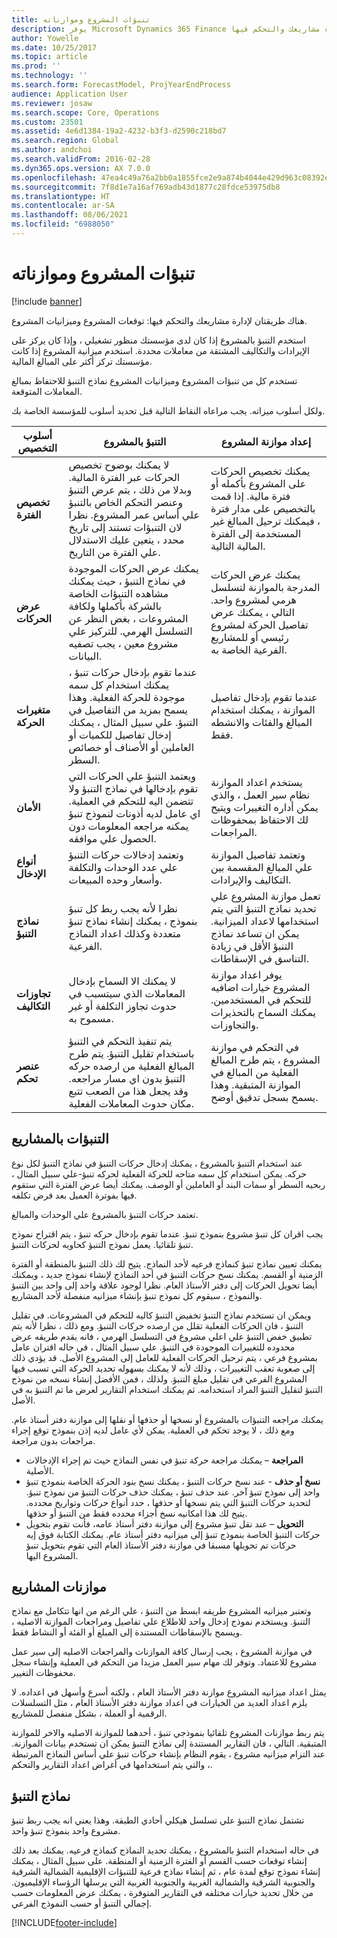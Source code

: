 ```yaml
---
title: تنبؤات المشروع وموازناته
description: يوفر Microsoft Dynamics 365 Finance توقعات المشروع وميزانيات المشروع لإدارة مشاريعك والتحكم فيها.
author: Yowelle
ms.date: 10/25/2017
ms.topic: article
ms.prod: ''
ms.technology: ''
ms.search.form: ForecastModel, ProjYearEndProcess
audience: Application User
ms.reviewer: josaw
ms.search.scope: Core, Operations
ms.custom: 23501
ms.assetid: 4e6d1384-19a2-4232-b3f3-d2590c218bd7
ms.search.region: Global
ms.author: andchoi
ms.search.validFrom: 2016-02-28
ms.dyn365.ops.version: AX 7.0.0
ms.openlocfilehash: 47ea4c49a76a2bb0a1855fce2e9a874b4044e429d963c08392ec0ab471f89329
ms.sourcegitcommit: 7f8d1e7a16af769adb43d1877c28fdce53975db8
ms.translationtype: HT
ms.contentlocale: ar-SA
ms.lasthandoff: 08/06/2021
ms.locfileid: "6988050"
---
```

# <a name="project-forecasts-and-budgets"></a>تنبؤات المشروع وموازناته

[!include [banner](../includes/banner.md)]

هناك طريقتان لإدارة مشاريعك والتحكم فيها: توقعات المشروع وميزانيات المشروع. 

استخدم التنبؤ بالمشروع إذا كان لدى مؤسستك منظور تشغيلي ، وإذا كان يركز على الإيرادات والتكاليف المشتقة من معاملات محددة. استخدم ميزانية المشروع إذا كانت مؤسستك تركز أكثر على المبالغ المالية. 

تستخدم كل من تنبؤات المشروع وميزانيات المشروع نماذج التنبؤ للاحتفاظ بمبالغ المعاملات المتوقعة. 

ولكل أسلوب ميزاته. يجب مراعاه النقاط التالية قبل تحديد أسلوب للمؤسسة الخاصة بك.

|   أسلوب التخصيص       |           التنبؤ بالمشروع            |        إعداد موازنة المشروع                           |
|---------------------------|------------------------------------------|----------------------------------------------------|
| **تخصيص الفترة**     | لا يمكنك بوضوح تخصيص الحركات عبر الفترة المالية. وبدلا من ذلك ، يتم عرض التنبؤ وعنصر التحكم الخاص بالتنبؤ علي أساس عمر المشروع. نظرا لان التنبؤات تستند إلى تاريخ محدد ، يتعين عليك الاستدلال علي الفترة من التاريخ. | يمكنك تخصيص الحركات على المشروع بأكمله أو فترة مالية. إذا قمت بالتخصيص على مدار فترة ، فيمكنك ترحيل المبالغ غير المستخدمة إلى الفترة المالية التالية. |
| **عرض الحركات**  | يمكنك عرض الحركات الموجودة في نماذج التنبؤ ، حيث يمكنك مشاهده التنبؤات الخاصة بالشركة بأكملها ولكافة المشروعات ، بغض النظر عن التسلسل الهرمي. للتركيز علي مشروع معين ، يجب تصفيه البيانات.                                       | يمكنك عرض الحركات المدرجة بالموازنة لتسلسل هرمي لمشروع واحد. التالي ، يمكنك عرض تفاصيل الحركة لمشروع رئيسي أو للمشاريع الفرعية الخاصة به.                 |
| **متغيرات الحركة** | عندما تقوم بإدخال حركات تنبؤ ، يمكنك استخدام كل سمه موجودة للحركة الفعلية. وهذا يسمح بمزيد من التفاصيل في التنبؤ. علي سبيل المثال ، يمكنك إدخال تفاصيل للكميات أو العاملين أو الأصناف أو خصائص السطر.         | عندما تقوم بإدخال تفاصيل الموازنة ، يمكنك استخدام المبالغ والفئات والانشطه فقط.                    |
| **الأمان**              | ويعتمد التنبؤ علي الحركات التي تقوم بإدخالها في نماذج التنبؤ ولا تتضمن اليه للتحكم في العملية. اي عامل لديه أذونات لنموذج تنبؤ يمكنه مراجعه المعلومات دون الحصول علي موافقه.                                        | يستخدم اعداد الموازنة نظام سير العمل ، والذي يمكن أداره التغييرات ويتيح لك الاحتفاظ بمحفوظات المراجعات.         |
| **أنواع الإدخال**           | وتعتمد إدخالات حركات التنبؤ علي عدد الوحدات والتكلفة وأسعار وحده المبيعات.  | وتعتمد تفاصيل الموازنة علي المبالغ المقسمة بين التكاليف والإيرادات.                                          |
| **نماذج التنبؤ**       | نظرا لأنه يجب ربط كل تنبؤ بنموذج ، يمكنك إنشاء نماذج تنبؤ متعددة وكذلك اعداد النماذج الفرعية.           | تعمل موازنة المشروع علي تحديد نماذج التنبؤ التي يتم استخدامها لاعداد الميزانية. يمكن ان تساعد نماذج التنبؤ الأقل في زيادة التناسق في الإسقاطات.                           |
| **تجاوزات التكاليف**         | لا يمكنك الا السماح بإدخال المعاملات الذي سيتسبب في حدوث تجاوز التكلفة أو غير مسموح به.   | يوفر اعداد موازنة المشروع خيارات اضافيه للتحكم في المستخدمين. يمكنك السماح بالتحذيرات والتجاوزات.                    |
| **عنصر تحكم**               | يتم تنفيذ التحكم في التنبؤ باستخدام تقليل التنبؤ. يتم طرح المبالغ الفعلية من ارصده حركه التنبؤ بدون اي مسار مراجعه. وقد يجعل هذا من الصعب تتبع مكان حدوث المعاملات الفعلية.                   | في التحكم في موازنة المشروع ، يتم طرح المبالغ الفعلية من المبالغ في الموازنة المتبقية. وهذا يسمح بسجل تدقيق أوضح.                                   |

## <a name="project-forecasts"></a>التنبؤات بالمشاريع
عند استخدام التنبؤ بالمشروع ، يمكنك إدخال حركات التنبؤ في نماذج التنبؤ لكل نوع حركه. يمكن استخدام كل سمه متاحه للحركة الفعلية لحركه تنبؤ-علي سبيل المثال ، ربحيه السطر أو سمات البند أو العاملين أو الوصف. يمكنك أيضا عرض الفترة التي ستقوم فيها بفوترة العميل بعد فرض تكلفه. 

تعتمد حركات التنبؤ بالمشروع علي الوحدات والمبالغ. 

يجب اقران كل تنبؤ مشروع بنموذج تنبؤ. عندما تقوم بإدخال حركه تنبؤ ، يتم اقتراح نموذج تنبؤ تلقائيا. يعمل نموذج التنبؤ كحاويه لحركات التنبؤ. 

يمكنك تعيين نماذج تنبؤ كنماذج فرعيه لأحد النماذج. يتيح لك ذلك التنبؤ بالمنطقة أو الفترة الزمنية أو القسم. يمكنك نسخ حركات التنبؤ في أحد النماذج لإنشاء نموذج جديد ، ويمكنك أيضا تحويل الحركات إلى دفتر الأستاذ العام. نظرا لوجود علاقة واحد إلى واحد بين التنبؤ والنموذج ، سيقوم كل نموذج تنبؤ بإنشاء ميزانيه منفصلة لأحد المشاريع. 

ويمكن ان تستخدم نماذج التنبؤ تخفيض التنبؤ كاليه للتحكم في المشروعات. في تقليل التنبؤ ، فان الحركات الفعلية تقلل من ارصده حركات التنبؤ. ومع ذلك ، نظرا لأنه يتم تطبيق خفض التنبؤ علي اعلي مشروع في التسلسل الهرمي ، فانه يقدم طريقه عرض محدوده للتغييرات الموجودة في التنبؤ. علي سبيل المثال ، في حاله اقتران عامل بمشروع فرعي ، يتم ترحيل الحركات الفعلية للعامل إلى المشروع الأصل. قد يؤدي ذلك إلى صعوبة تعقب التغييرات ، وذلك لأنه لا يمكنك بسهوله تحديد الحركة التي تسبب فيها المشروع الفرعي في تقليل مبلغ التنبؤ. ولذلك ، فمن الأفضل إنشاء نسخه من نموذج التنبؤ لتقليل التنبؤ المراد استخدامه. ثم يمكنك استخدام التقارير لعرض ما تم التنبؤ به في الأصل. 

يمكنك مراجعه التنبؤات بالمشروع أو نسخها أو حذفها أو نقلها إلى موازنة دفتر أستاذ عام. ومع ذلك ، لا يوجد تحكم في العملية. يمكن لأي عامل لديه إذن بنموذج توقع إجراء مراجعات بدون مراجعة.

-   **المراجعة** – يمكنك مراجعة حركة تنبؤ في نفس النماذج حيث تم إجراء الإدخالات الأصلية.
-   **نسخ أو حذف** - عند نسخ حركات التنبؤ ، يمكنك نسخ بنود الحركة الخاصة بنموذج تنبؤ واحد إلى نموذج تنبؤ آخر. عند حذف تنبؤ ، يمكنك حذف حركات التنبؤ من نموذج تنبؤ. لتحديد حركات التنبؤ التي يتم نسخها أو حذفها ، حدد أنواع حركات وتواريخ محدده. يتيح لك هذا امكانيه نسخ أجزاء محدده فقط من التنبؤ أو حذفها.
-   **التحويل** – عند نقل تنبؤ مشروع إلى موازنة دفتر أستاذ عامه، فأنت تقوم بتحويل حركات التنبؤ الخاصة بنموذج تنبؤ إلى ميزانيه دفتر أستاذ عام. يمكنك الكتابة فوق إيه حركات تم تحويلها مسبقا في موازنة دفتر الأستاذ العام التي تقوم بتحويل تنبؤ المشروع اليها.

## <a name="project-budgets"></a>موازنات المشاريع
وتعتبر ميزانيه المشروع طريقه ابسط من التنبؤ ، علي الرغم من انها تتكامل مع نماذج التنبؤ. ويستخدم نموذج إدخال واحد للاطلاع علي تفاصيل ومراجعات الموازنة الاصليه ، ويسمح بالإسقاطات المستندة إلى المبلغ أو الفئة أو النشاط فقط. 

في موازنة المشروع ، يجب إرسال كافة الموازنات والمراجعات الاصليه إلى سير عمل مشروع للاعتماد. وتوفر لك مهام سير العمل مزيدا من التحكم في العملية وإنشاء سجل محفوظات التغيير. 

يمثل اعداد ميزانيه المشروع موازنة دفتر الأستاذ العام ، ولكنه أسرع وأسهل في اعداده. لا يلزم اعداد العديد من الخيارات في اعداد موازنة دفتر الأستاذ العام ، مثل التسلسلات الرقمية أو العملة ، بشكل منفصل للمشاريع.

يتم ربط موازنات المشروع تلقائيا بنموذجي تنبؤ ، أحدهما للموازنة الاصليه والاخر للموازنة المتبقية. التالي ، فان التقارير المستندة إلى نماذج التنبؤ يمكن ان تستخدم بيانات الموازنة. عند التزام ميزانيه مشروع ، يقوم النظام بإنشاء حركات تنبؤ علي أساس النماذج المرتبطة ، والتي يتم استخدامها في أغراض اعداد التقارير والتحكم.

## <a name="forecast-models"></a>نماذج التنبؤ
تشتمل نماذج التنبؤ علي تسلسل هيكلي أحادي الطبقة. وهذا يعني انه يجب ربط تنبؤ مشروع واحد بنموذج تنبؤ واحد.

في حاله استخدام التنبؤ بالمشروع ، يمكنك تحديد النماذج كنماذج فرعيه. يمكنك بعد ذلك إنشاء توقعات حسب القسم أو الفترة الزمنية أو المنطقة. على سبيل المثال ، يمكنك إنشاء نموذج توقع لمدة عام ، ثم إنشاء نماذج فرعية للتنبؤات الإقليمية الشمالية الشرقية والجنوبية الشرقية والشمالية الغربية والجنوبية الغربية التي يرسلها الرؤساء الإقليميون. من خلال تحديد خيارات مختلفه في التقارير المتوفرة ، يمكنك عرض المعلومات حسب إجمالي التنبؤ أو حسب النموذج الفرعي.





[!INCLUDE[footer-include](../includes/footer-banner.md)]